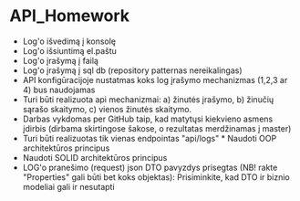 # API_Homework
* Log'o išvedimą į konsolę 
* Log'o išsiuntimą el.paštu 
* Log'o įrašymą į failą 
* Log'o įrašymą į sql db (repository patternas nereikalingas) 
* API konfigūracijoje nustatmas koks log įrašymo mechanizmas (1,2,3 ar 4) bus naudojamas 
* Turi būti realizuota api mechanizmai: 
   a) žinutės įrašymo, 
   b) žinučių sąrašo skaitymo, 
   c) vienos žinutės skaitymo.   
*  Darbas vykdomas per GitHub taip, kad matytųsi kiekvieno asmens įdirbis (dirbama skirtingose šakose, o rezultatas merdžinamas į master) 
*  Turi būti realizuotas tik vienas endpointas "api/logs" * Naudoti OOP architektūros principus 
*  Naudoti SOLID architektūros principus 
*  LOG'o pranešimo (request) json DTO pavyzdys prisegtas (NB! rakte "Properties" gali būti bet koks objektas): Prisiminkite, kad DTO ir biznio modeliai gali ir nesutapti
